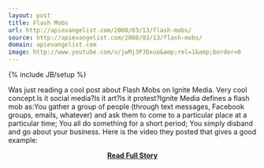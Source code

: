 ```yaml
---
layout: post
title: Flash Mobs
url: http://apievangelist.com/2008/03/13/flash-mobs/
source: http://apievangelist.com/2008/03/13/flash-mobs/
domain: apievangelist.com
image: http://www.youtube.com/v/jwMj3PJDxuo&amp;rel=1&amp;border=0
---
```

{% include JB/setup %}<p>Was just reading a cool post about Flash Mobs on Ignite Media. Very cool concept.Is it social media?Is it art?Is it protest?Ignite Media defines a flash mob as:You gather a group of people (through text messages, Facebook groups, emails, whatever) and ask them to come to a particular place at a particular time; You all do something for a short period; You simply disband and go about your business. Here is the video they posted that gives a good example:</p>
<center><p><a href="http://apievangelist.com/2008/03/13/flash-mobs/" style='padding:25px; font-sze:18px; font-weight: bold;'>Read Full Story</a></p></center>

